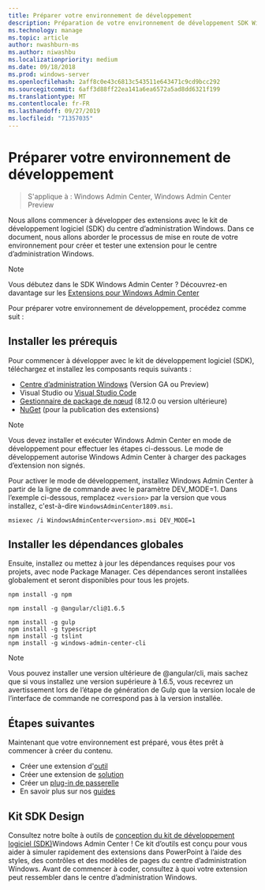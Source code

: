 ```yaml
---
title: Préparer votre environnement de développement
description: Préparation de votre environnement de développement SDK Windows Admin Center (projet Honolulu)
ms.technology: manage
ms.topic: article
author: nwashburn-ms
ms.author: niwashbu
ms.localizationpriority: medium
ms.date: 09/18/2018
ms.prod: windows-server
ms.openlocfilehash: 2aff8c0e43c6813c543511e643471c9cd9bcc292
ms.sourcegitcommit: 6aff3d88ff22ea141a6ea6572a5ad8dd6321f199
ms.translationtype: MT
ms.contentlocale: fr-FR
ms.lasthandoff: 09/27/2019
ms.locfileid: "71357035"
---
```

# <a name="prepare-your-development-environment"></a>Préparer votre environnement de développement

>S'applique à : Windows Admin Center, Windows Admin Center Preview

Nous allons commencer à développer des extensions avec le kit de développement logiciel (SDK) du centre d’administration Windows.  Dans ce document, nous allons aborder le processus de mise en route de votre environnement pour créer et tester une extension pour le centre d’administration Windows.

> [!NOTE]
> Vous débutez dans le SDK Windows Admin Center ?  Découvrez-en davantage sur les [Extensions pour Windows Admin Center](extensibility-overview.md)

Pour préparer votre environnement de développement, procédez comme suit :

## <a name="install-prerequisites"></a>Installer les prérequis

Pour commencer à développer avec le kit de développement logiciel (SDK), téléchargez et installez les composants requis suivants :

* [Centre d’administration Windows](https://aka.ms/WACDownloadPage) (Version GA ou Preview)
* Visual Studio ou [Visual Studio Code](http://code.visualstudio.com)
* [Gestionnaire de package de nœud](https://npmjs.com/get-npm) (8.12.0 ou version ultérieure)
* [NuGet](https://www.nuget.org/downloads) (pour la publication des extensions)

> [!NOTE]
> Vous devez installer et exécuter Windows Admin Center en mode de développement pour effectuer les étapes ci-dessous. Le mode de développement autorise Windows Admin Center à charger des packages d’extension non signés.
>
>  Pour activer le mode de développement, installez Windows Admin Center à partir de la ligne de commande avec le paramètre DEV_MODE=1. Dans l’exemple ci-dessous, remplacez ```<version>``` par la version que vous installez, c'est-à-dire ```WindowsAdminCenter1809.msi```.
>
> ```msiexec /i WindowsAdminCenter<version>.msi DEV_MODE=1```

## <a name="install-global-dependencies"></a>Installer les dépendances globales

Ensuite, installez ou mettez à jour les dépendances requises pour vos projets, avec node Package Manager. Ces dépendances seront installées globalement et seront disponibles pour tous les projets.

```
npm install -g npm

npm install -g @angular/cli@1.6.5

npm install -g gulp
npm install -g typescript
npm install -g tslint
npm install -g windows-admin-center-cli
```

>[!NOTE]
>Vous pouvez installer une version ultérieure de @angular/cli, mais sachez que si vous installez une version supérieure à 1.6.5, vous recevrez un avertissement lors de l’étape de génération de Gulp que la version locale de l’interface de commande ne correspond pas à la version installée.

## <a name="next-steps"></a>Étapes suivantes

Maintenant que votre environnement est préparé, vous êtes prêt à commencer à créer du contenu.

- Créer une extension d'[outil](develop-tool.md)
- Créer une extension de [solution](develop-solution.md)
- Créer un [plug-in de passerelle](develop-gateway-plugin.md)
- En savoir plus sur nos [guides](guides.md)

## <a name="sdk-design-toolkit"></a>Kit SDK Design

Consultez notre boîte à outils de [conception du kit de développement logiciel (SDK)](https://github.com/Microsoft/windows-admin-center-sdk/blob/master/WindowsAdminCenterDesignToolkit.zip)Windows Admin Center ! Ce kit d’outils est conçu pour vous aider à simuler rapidement des extensions dans PowerPoint à l’aide des styles, des contrôles et des modèles de pages du centre d’administration Windows. Avant de commencer à coder, consultez à quoi votre extension peut ressembler dans le centre d’administration Windows.

